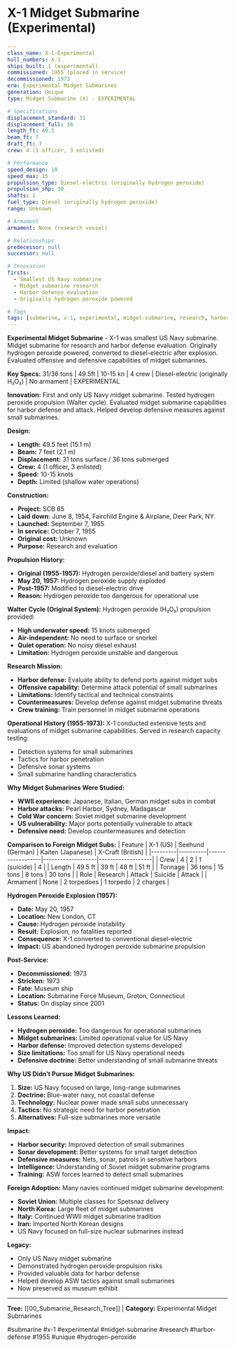 # X-1 Midget Submarine (Experimental)

```yaml
---
class_name: X-1-Experimental
hull_numbers: X-1
ships_built: 1 (experimental)
commissioned: 1955 (placed in service)
decommissioned: 1973
era: Experimental Midget Submarines
generation: Unique
type: Midget Submarine (X) - EXPERIMENTAL

# Specifications
displacement_standard: 31
displacement_full: 36
length_ft: 49.5
beam_ft: 7
draft_ft: 7
crew: 4 (1 officer, 3 enlisted)

# Performance
speed_design: 10
speed_max: 15
propulsion_type: Diesel-electric (originally hydrogen peroxide)
propulsion_shp: 30
shafts: 1
fuel_type: Diesel (originally hydrogen peroxide)
range: Unknown

# Armament
armament: None (research vessel)

# Relationships
predecessor: null
successor: null

# Innovation
firsts:
  - Smallest US Navy submarine
  - Midget submarine research
  - Harbor defense evaluation
  - Originally hydrogen peroxide powered

# Tags
tags: [submarine, x-1, experimental, midget-submarine, research, harbor-defense, 1955, unique, hydrogen-peroxide]
---
```

**Experimental Midget Submarine** - X-1 was smallest US Navy submarine. Midget submarine for research and harbor defense evaluation. Originally hydrogen peroxide powered, converted to diesel-electric after explosion. Evaluated offensive and defensive capabilities of midget submarines.

**Key Specs:** 31/36 tons | 49.5ft | 10-15 kn | 4 crew | Diesel-electric (originally H₂O₂) | No armament | EXPERIMENTAL

**Innovation:** First and only US Navy midget submarine. Tested hydrogen peroxide propulsion (Walter cycle). Evaluated midget submarine capabilities for harbor defense and attack. Helped develop defensive measures against small submarines.

**Design:**
- **Length:** 49.5 feet (15.1 m)
- **Beam:** 7 feet (2.1 m)
- **Displacement:** 31 tons surface / 36 tons submerged
- **Crew:** 4 (1 officer, 3 enlisted)
- **Speed:** 10-15 knots
- **Depth:** Limited (shallow water operations)

**Construction:**
- **Project:** SCB 65
- **Laid down:** June 8, 1954, Fairchild Engine & Airplane, Deer Park, NY
- **Launched:** September 7, 1955
- **In service:** October 7, 1955
- **Original cost:** Unknown
- **Purpose:** Research and evaluation

**Propulsion History:**
- **Original (1955-1957):** Hydrogen peroxide/diesel and battery system
- **May 20, 1957:** Hydrogen peroxide supply exploded
- **Post-1957:** Modified to diesel-electric drive
- **Reason:** Hydrogen peroxide too dangerous for operational use

**Walter Cycle (Original System):**
Hydrogen peroxide (H₂O₂) propulsion provided:
- **High underwater speed:** 15 knots submerged
- **Air-independent:** No need to surface or snorkel
- **Quiet operation:** No noisy diesel exhaust
- **Limitation:** Hydrogen peroxide unstable and dangerous

**Research Mission:**
- **Harbor defense:** Evaluate ability to defend ports against midget subs
- **Offensive capability:** Determine attack potential of small submarines
- **Limitations:** Identify tactical and technical constraints
- **Countermeasures:** Develop defense against midget submarine threats
- **Crew training:** Train personnel in midget submarine operations

**Operational History (1955-1973):**
X-1 conducted extensive tests and evaluations of midget submarine capabilities. Served in research capacity testing:
- Detection systems for small submarines
- Tactics for harbor penetration
- Defensive sonar systems
- Small submarine handling characteristics

**Why Midget Submarines Were Studied:**
- **WWII experience:** Japanese, Italian, German midget subs in combat
- **Harbor attacks:** Pearl Harbor, Sydney, Madagascar
- **Cold War concern:** Soviet midget submarine development
- **US vulnerability:** Major ports potentially vulnerable to attack
- **Defensive need:** Develop countermeasures and detection

**Comparison to Foreign Midget Subs:**
| Feature | X-1 (US) | Seehund (German) | Kaiten (Japanese) | X-Craft (British) |
|---------|----------|------------------|-------------------|-------------------|
| Crew | 4 | 2 | 1 (suicide) | 4 |
| Length | 49.5 ft | 39 ft | 48 ft | 51 ft |
| Tonnage | 36 tons | 15 tons | 8 tons | 30 tons |
| Role | Research | Attack | Suicide | Attack |
| Armament | None | 2 torpedoes | 1 torpedo | 2 charges |

**Hydrogen Peroxide Explosion (1957):**
- **Date:** May 20, 1957
- **Location:** New London, CT
- **Cause:** Hydrogen peroxide instability
- **Result:** Explosion, no fatalities reported
- **Consequence:** X-1 converted to conventional diesel-electric
- **Impact:** US abandoned hydrogen peroxide submarine propulsion

**Post-Service:**
- **Decommissioned:** 1973
- **Stricken:** 1973
- **Fate:** Museum ship
- **Location:** Submarine Force Museum, Groton, Connecticut
- **Status:** On display since 2001

**Lessons Learned:**
- **Hydrogen peroxide:** Too dangerous for operational submarines
- **Midget submarines:** Limited operational value for US Navy
- **Harbor defense:** Improved detection systems developed
- **Size limitations:** Too small for US Navy operational needs
- **Defensive doctrine:** Better understanding of small submarine threats

**Why US Didn't Pursue Midget Submarines:**
1. **Size:** US Navy focused on large, long-range submarines
2. **Doctrine:** Blue-water navy, not coastal defense
3. **Technology:** Nuclear power made small subs unnecessary
4. **Tactics:** No strategic need for harbor penetration
5. **Alternatives:** Full-size submarines more versatile

**Impact:**
- **Harbor security:** Improved detection of small submarines
- **Sonar development:** Better systems for small target detection
- **Defensive measures:** Nets, sonar, patrols in sensitive harbors
- **Intelligence:** Understanding of Soviet midget submarine programs
- **Training:** ASW forces learned to detect small submarines

**Foreign Adoption:**
Many navies continued midget submarine development:
- **Soviet Union:** Multiple classes for Spetsnaz delivery
- **North Korea:** Large fleet of midget submarines
- **Italy:** Continued WWII midget submarine tradition
- **Iran:** Imported North Korean designs
- US Navy focused on full-size nuclear submarines instead

**Legacy:**
- Only US Navy midget submarine
- Demonstrated hydrogen peroxide propulsion risks
- Provided valuable data for harbor defense
- Helped develop ASW tactics against small submarines
- Now preserved as museum exhibit

---
**Tree:** [[00_Submarine_Research_Tree]] | **Category:** Experimental Midget Submarines

#submarine #x-1 #experimental #midget-submarine #research #harbor-defense #1955 #unique #hydrogen-peroxide

